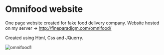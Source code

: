 # Omnifood website

One page website created for fake food delivery company.
Website hosted on my server -> http://fineparadigm.com/omnifood/

Created using Html, Css and JQuerry.

![omnifood1](https://raw.githubusercontent.com/KubaMikolajczyk/Omnifood-website/master/resources/images/heropage_img.jpg)
